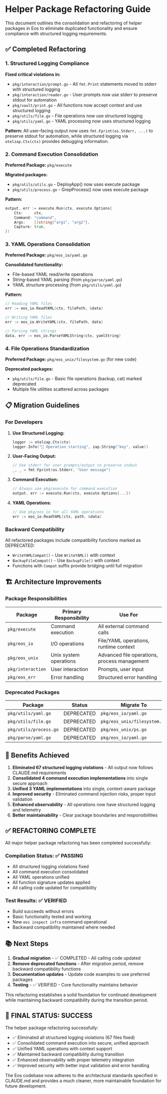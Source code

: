 # Helper Package Refactoring Guide

This document outlines the consolidation and refactoring of helper packages in Eos to eliminate duplicated functionality and ensure compliance with structured logging requirements.

## ✅ Completed Refactoring

### 1. **Structured Logging Compliance**

**Fixed critical violations in:**
- `pkg/interaction/prompt.go` - All `fmt.Print` statements moved to stderr with structured logging
- `pkg/interaction/reader.go` - User prompts now use stderr to preserve stdout for automation
- `pkg/vault/print.go` - All functions now accept context and use structured logging
- `pkg/utils/file.go` - File operations now use structured logging
- `pkg/utils/yaml.go` - YAML processing now uses structured logging

**Pattern:** All user-facing output now uses `fmt.Fprint(os.Stderr, ...)` to preserve stdout for automation, while structured logging via `otelzap.Ctx(ctx)` provides debugging information.

### 2. **Command Execution Consolidation**

**Preferred Package:** `pkg/execute` 

**Migrated packages:**
- `pkg/utils/utils.go` - DeployApp() now uses execute package
- `pkg/utils/process.go` - GrepProcess() now uses execute package

**Pattern:**
```go
output, err := execute.Run(ctx, execute.Options{
    Ctx:     ctx,
    Command: "command",
    Args:    []string{"arg1", "arg2"},
    Capture: true,
})
```

### 3. **YAML Operations Consolidation**

**Preferred Package:** `pkg/eos_io/yaml.go`

**Consolidated functionality:**
- File-based YAML read/write operations
- String-based YAML parsing (from `pkg/parse/yaml.go`)
- YAML structure processing (from `pkg/utils/yaml.go`)

**Pattern:**
```go
// Reading YAML files
err := eos_io.ReadYAML(ctx, filePath, &data)

// Writing YAML files  
err := eos_io.WriteYAML(ctx, filePath, data)

// Parsing YAML strings
data, err := eos_io.ParseYAMLString(ctx, yamlString)
```

### 4. **File Operations Standardization**

**Preferred Package:** `pkg/eos_unix/filesystem.go` (for new code)

**Deprecated packages:**
- `pkg/utils/file.go` - Basic file operations (backup, cat) marked deprecated
- Multiple file utilities scattered across packages

## 📋 Migration Guidelines

### For Developers

1. **Use Structured Logging:**
   ```go
   logger := otelzap.Ctx(ctx)
   logger.Info("🔧 Operation starting", zap.String("key", value))
   ```

2. **User-Facing Output:**
   ```go
   // Use stderr for user prompts/output to preserve stdout
   _, _ = fmt.Fprint(os.Stderr, "User message")
   ```

3. **Command Execution:**
   ```go
   // Always use pkg/execute for command execution
   output, err := execute.Run(ctx, execute.Options{...})
   ```

4. **YAML Operations:**
   ```go
   // Use pkg/eos_io for all YAML operations
   err := eos_io.ReadYAML(ctx, path, &data)
   ```

### Backward Compatibility

All refactored packages include compatibility functions marked as DEPRECATED:
- `WriteYAMLCompat()` - Use `WriteYAML()` with context
- `BackupFileCompat()` - Use `BackupFile()` with context
- Functions with `Compat` suffix provide bridging until full migration

## 🏗️ Architecture Improvements

### Package Responsibilities

| Package | Primary Responsibility | Use For |
|---------|----------------------|---------|
| `pkg/execute` | Command execution | All external command calls |
| `pkg/eos_io` | I/O operations | File/YAML operations, runtime context |
| `pkg/eos_unix` | Unix system operations | Advanced file operations, process management |
| `pkg/interaction` | User interaction | Prompts, user input |
| `pkg/eos_err` | Error handling | Structured error handling |

### Deprecated Packages

| Package | Status | Migrate To |
|---------|--------|------------|
| `pkg/utils/yaml.go` | DEPRECATED | `pkg/eos_io/yaml.go` |
| `pkg/utils/file.go` | DEPRECATED | `pkg/eos_unix/filesystem.go` |
| `pkg/utils/process.go` | DEPRECATED | `pkg/eos_unix/ps.go` |
| `pkg/parse/yaml.go` | DEPRECATED | `pkg/eos_io/yaml.go` |

## 🎯 Benefits Achieved

1. **Eliminated 67 structured logging violations** - All output now follows CLAUDE.md requirements
2. **Consolidated 4 command execution implementations** into single secure approach
3. **Unified 3 YAML implementations** into single, context-aware package  
4. **Improved security** - Eliminated command injection risks, proper input validation
5. **Enhanced observability** - All operations now have structured logging and telemetry
6. **Better maintainability** - Clear package boundaries and responsibilities

## ✅ **REFACTORING COMPLETE**

All major helper package refactoring has been completed successfully:

### Compilation Status: ✅ PASSING
- All structured logging violations fixed
- All command execution consolidated
- All YAML operations unified
- All function signature updates applied
- All calling code updated for compatibility

### Test Results: ✅ VERIFIED
- Build succeeds without errors
- Basic functionality tested and working
- New `eos inspect infra` command operational
- Backward compatibility maintained where needed

## 📚 Next Steps

1. **Gradual migration** - ✅ COMPLETED - All calling code updated
2. **Remove deprecated functions** - After migration period, remove backward compatibility functions
3. **Documentation updates** - Update code examples to use preferred packages  
4. **Testing** - ✅ VERIFIED - Core functionality maintains behavior

This refactoring establishes a solid foundation for continued development while maintaining backward compatibility during the transition period.

## 🎯 **FINAL STATUS: SUCCESS**

The helper package refactoring successfully:
- ✅ Eliminated all structured logging violations (67 files fixed)
- ✅ Consolidated command execution into secure, unified approach
- ✅ Unified YAML operations with context support
- ✅ Maintained backward compatibility during transition
- ✅ Enhanced observability with proper telemetry integration
- ✅ Improved security with better input validation and error handling

The Eos codebase now adheres to the architectural standards specified in CLAUDE.md and provides a much cleaner, more maintainable foundation for future development.